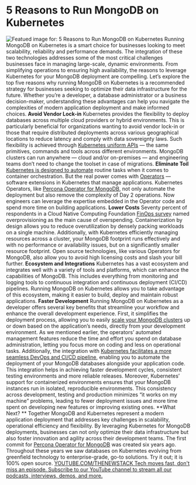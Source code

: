 # 5 Reasons to Run MongoDB on Kubernetes
![Featued image for: 5 Reasons to Run MongoDB on Kubernetes](https://cdn.thenewstack.io/media/2024/03/4d0603a3-kittens-1024x683.jpg)
Running MongoDB on Kubernetes is a smart choice for businesses looking to meet scalability, reliability and performance demands. The integration of these two technologies addresses some of the most critical challenges businesses face in managing large-scale, dynamic environments. From simplifying operations to ensuring high availability, the reasons to leverage Kubernetes for your MongoDB deployment are compelling.
Let’s explore the top five reasons why running MongoDB on Kubernetes is a recommended strategy for businesses seeking to optimize their data infrastructure for the future. Whether you’re a developer, a database administrator or a business decision-maker, understanding these advantages can help you navigate the complexities of modern application deployment and make informed choices.
**Avoid Vendor Lock-in**
Kubernetes provides the flexibility to deploy databases across multiple cloud providers or hybrid environments. This is particularly beneficial for organizations wanting to avoid vendor lock-in or those that require distributed deployments across various geographical locations to reduce latency and comply with data sovereignty laws.
Such flexibility is achieved through
[Kubernetes uniform APIs](https://thenewstack.io/kubernetes-is-not-just-about-containers-its-about-the-api/) — the same primitives, commands and tools across different environments. MongoDB clusters can run anywhere — cloud and/or on-premises — and engineering teams don’t need to change the toolset in case of migrations.
**Eliminate Toil** [Kubernetes is designed to automate](https://thenewstack.io/kudo-automates-kubernetes-operators/) routine tasks when it comes to container orchestration. But the real power comes with [Operators](https://kubernetes.io/docs/concepts/extend-kubernetes/operator/) — software extensions in Kubernetes that manage applications.
Kubernetes Operators, like
[Percona Operator for MongoDB](https://www.percona.com/mongodb/software/percona-operator-for-mongodb), not only automate the deployment but also remove the complexity of Day 2 operations. Now engineers can leverage the expertise embedded in the Operator code and spend more time on building applications.
**Lower Costs**
Seventy percent of respondents in a Cloud Native Computing Foundation
[ FinOps survey](https://www.cncf.io/wp-content/uploads/2023/12/CNCF_Finops-Microsurvey-2023.pdf) named overprovisioning as the main cause of overspending.
Containerization by design allows you to reduce overutilization by densely packing workloads on a single machine. Additionally, with Kubernetes efficiently managing resources across a cluster, your MongoDB footprint runs effectively and with no performance or availability issues, but on a significantly smaller resource footprint.
Open source technologies, like various Operators for MongoDB, also allow you to avoid high licensing costs and slash your bill further.
**Ecosystem and Integrations**
Kubernetes has a vast ecosystem and integrates well with a variety of tools and platforms, which can enhance the capabilities of MongoDB. This includes everything from monitoring and logging tools to continuous integration and continuous deployment (CI/CD) pipelines. Running MongoDB on Kubernetes allows you to take advantage of this ecosystem, making it easier to build, deploy and maintain robust applications.
**Faster Development**
Running MongoDB on Kubernetes as a developer offers several key benefits that streamline your workflow and enhance the overall development experience. First, it simplifies the deployment process, allowing you to easily
[scale your MongoDB clusters](https://thenewstack.io/the-smallest-kubernetes-cluster-scaling-down-to-the-edge/) up or down based on the application’s needs, directly from your development environment. As we mentioned earlier, the operators’ automated management features reduce the time and effort you spend on database administration, letting you focus more on coding and less on operational tasks.
Additionally, the integration with
[Kubernetes facilitates a more seamless DevOps and CI/CD pipeline](https://thenewstack.io/kubernetes-ci-cd-pipelines-explained/), enabling you to automate the deployment of your MongoDB databases alongside your application code. This integration helps in achieving faster development cycles, consistent testing environments and more reliable releases.
Moreover, Kubernetes’ support for containerized environments ensures that your MongoDB instances run in isolated, reproducible environments. This consistency across development, testing and production minimizes “it works on my machine” problems, leading to fewer deployment issues and more time spent on developing new features or improving existing ones.
**What Next? **
Together MongoDB and Kubernetes represent a modern application deployment that addresses key challenges in scalability, operational efficiency and flexibility. By leveraging Kubernetes for MongoDB deployments, businesses can not only optimize their data infrastructure but also foster innovation and agility across their development teams.
The first commit for
[Percona Operator for MongoDB](https://github.com/percona/percona-server-mongodb-operator) was created six years ago. Throughout these years we saw databases on Kubernetes evolving from greenfield technology to enterprise-grade, go-to solutions. Try it out; it is 100% open source. [
YOUTUBE.COM/THENEWSTACK
Tech moves fast, don't miss an episode. Subscribe to our YouTube
channel to stream all our podcasts, interviews, demos, and more.
](https://youtube.com/thenewstack?sub_confirmation=1)